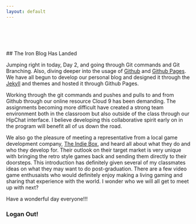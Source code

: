 ```yaml
---
layout: default
---
```


</br>
</br>
</br>
</br>
## The Iron Blog Has Landed

Jumping right in today, Day 2, and going through Git commands and Git Branching.
Also, diving deeper into the usage of [Github](https://github.com/) and [Github
Pages](https://pages.github.com/). We have all begun to develop our personal
blog and designed it through the [Jekyll](http://jekyllrb.com/) and themes and
hosted it through Github Pages.

Working through the git commands and pushes and pulls to and from Github through
our online resource Cloud 9 has been demanding. The assignments becoming more
difficult have created a strong team environment both in the classroom but
also outside of the class through our HipChat interface. I believe
developing this collaborative spirit early on in the program will benefit all
of us down the road.

We also go the pleasure of meeting a representative from a local game development
company, [The Indie Box](https://theindiebox.com/), and heard all about what they
do and who they develop for. Their outlook on their target market is very unique
with bringing the retro style games back and sending them directly to their
doorsteps. This introduction has definitely given several of my classmates ideas
on what they may want to do post-graduation. There are a few video game enthusaists
who would definitely enjoy making a living gaming and sharing that experience
with the world. I wonder who we will all get to meet up with next?

Have a wonderful day everyone!!!

### Logan Out!
